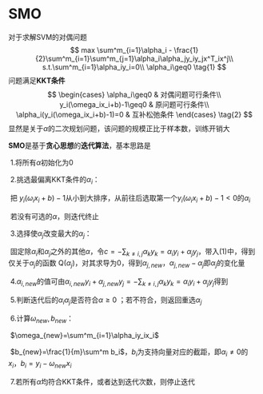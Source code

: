 # SMO

对于求解SVM的对偶问题
$$
max \sum^m_{i=1}\alpha_i - \frac{1}{2}\sum^m_{i=1}\sum^m_{j=1}\alpha_i\alpha_jy_iy_jx^T_ix^j\\
s.t.\sum^m_{i=1}\alpha_iy_i=0\\
\alpha_i\geq0
\tag{1}
$$
问题满足**KKT条件**
$$
\begin{cases}
\alpha_i\geq0 & 对偶问题可行条件\\
y_i(\omega_ix_i+b)-1\geq0 & 原问题可行条件\\
\alpha_i(y_i(\omega_ix_i+b)-1)=0 & 互补松弛条件
\end{cases}
\tag{2}
$$
显然是关于$\alpha$的二次规划问题，该问题的规模正比于样本数，训练开销大



**SMO**是基于**贪心思想**的**迭代算法**，基本思路是

​	1.将所有$\alpha$初始化为0

​	2.挑选最偏离KKT条件的$\alpha_i$：

​		把 $y_i(\omega_ix_i+b)-1$从小到大排序，从前往后选取第一个$y_i(\omega_ix_i+b)-1<0$的$\alpha_i$

​		若没有可选的$\alpha$，则迭代终止

​	3.选择使$\alpha_j$改变最大的$\alpha_j$：

​		固定除$\alpha_i$和$\alpha_j$之外的其他$\alpha$，令$c=-\sum_{k\neq i,j}\alpha_ky_k=\alpha_iy_i+\alpha_jy_j$，带入(1)中，得到仅关于$\alpha_j$的函数		Q($\alpha_j$)，对其求导为0，得到$\alpha_{j,new}$，$\alpha_{j,new}-\alpha_j$即$\alpha_j$的变化量

​	4.$\alpha_{i,new}$的值可由$\alpha_{i,new}y_i+\alpha_{j,new}y_j=-\sum_{k\neq i,j}\alpha_ky_k=\alpha_iy_i+\alpha_jy_j$得到

​	5.判断迭代后的$\alpha_i\alpha_j$是否符合$\alpha\geq0$ ；若不符合，则返回重选$\alpha_j$

​	6.计算$\omega_{new},b_{new}$：

​		$\omega_{new}=\sum^m_{i=1}\alpha_iy_ix_i$

​		$b_{new}=\frac{1}{m}\sum^m b_i$，$b_i$为支持向量对应的截距，即$\alpha_i\neq0$的$x_i$，$b_i=y_i-\omega_{new}x_i$

​	7.若所有$\alpha$均符合KKT条件，或者达到迭代次数，则停止迭代

